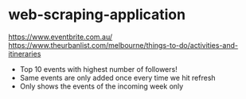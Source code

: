 # web-scraping-application
https://www.eventbrite.com.au/
https://www.theurbanlist.com/melbourne/things-to-do/activities-and-itineraries


  - Top 10 events with highest number of followers!
  - Same events are only added once every time we hit refresh
  - Only shows the events of the incoming week only

